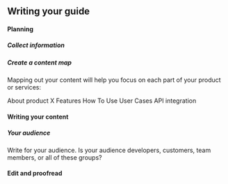 
## Writing your guide

#### Planning

##### Collect information
##### Create a content map

Mapping out your content will help you focus on each part of your product or services:

About product X
Features
How To Use
User Cases
API integration

#### Writing your content 

##### Your audience

Write for your audience. 
Is your audience developers, customers, team members, or all of these groups?

#### Edit and proofread